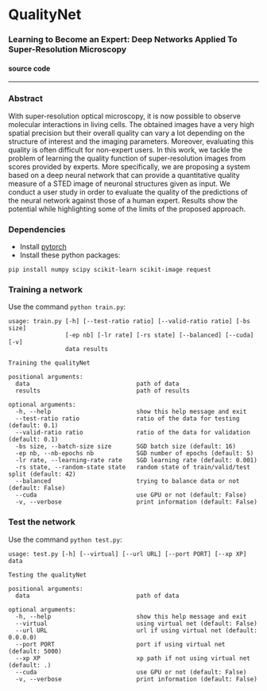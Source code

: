 # QualityNet
### Learning to Become an Expert: Deep Networks Applied To Super-Resolution Microscopy

#### source code

---

### Abstract 

With super-resolution optical microscopy, it is now possible to observe molecular interactions in living cells. The obtained images have a very high spatial precision but their overall quality can vary a lot depending on the structure of interest and the imaging parameters. Moreover, evaluating this quality is often difficult for non-expert users. In this work, we tackle the problem of learning the quality function of super-resolution images from scores provided by experts. More specifically, we are proposing a system based on a deep neural network that can provide a quantitative quality measure of a STED image of neuronal structures given as input. We conduct a user study in order to evaluate the quality of the predictions of the neural network against those of a human expert. Results show the potential while highlighting some of the limits of the proposed approach.

### Dependencies
- Install [pytorch](http://pytorch.org/)
- Install these python packages:
```shell
pip install numpy scipy scikit-learn scikit-image request
```

### Training a network
Use the command ``python train.py``:
```shell
usage: train.py [-h] [--test-ratio ratio] [--valid-ratio ratio] [-bs size]
                [-ep nb] [-lr rate] [-rs state] [--balanced] [--cuda] [-v]
                data results

Training the qualityNet

positional arguments:
  data                              path of data
  results                           path of results

optional arguments:
  -h, --help                        show this help message and exit
  --test-ratio ratio                ratio of the data for testing (default: 0.1)
  --valid-ratio ratio               ratio of the data for validation (default: 0.1)
  -bs size, --batch-size size       SGD batch size (default: 16)
  -ep nb, --nb-epochs nb            SGD number of epochs (default: 5)
  -lr rate, --learning-rate rate    SGD learning rate (default: 0.001)
  -rs state, --random-state state   random state of train/valid/test split (default: 42)
  --balanced                        trying to balance data or not (default: False)
  --cuda                            use GPU or not (default: False)
  -v, --verbose                     print information (default: False)
```

### Test the network
Use the command ``python test.py``:
```shell
usage: test.py [-h] [--virtual] [--url URL] [--port PORT] [--xp XP] data

Testing the qualityNet

positional arguments:
  data                              path of data

optional arguments:
  -h, --help                        show this help message and exit
  --virtual                         using virtual net (default: False)
  --url URL                         url if using virtual net (default: 0.0.0.0)
  --port PORT                       port if using virtual net (default: 5000)
  --xp XP                           xp path if not using virtual net (default: .)
  --cuda                            use GPU or not (default: False)
  -v, --verbose                     print information (default: False)
```